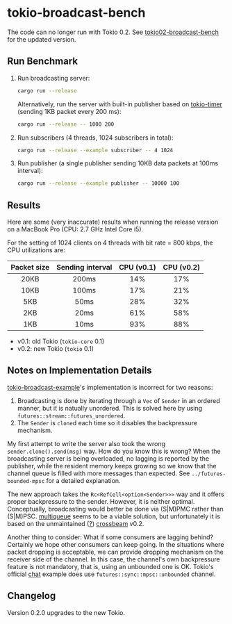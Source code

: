 # tokio-broadcast-bench

The code can no longer run with Tokio 0.2. See [tokio02-broadcast-bench](../tokio02-broadcast-bench)
for the updated version.

## Run Benchmark

1. Run broadcasting server:
    ```bash
    cargo run --release
    ```

    Alternatively, run the server with built-in publisher based on
    [tokio-timer](https://crates.io/crates/tokio-timer) (sending 1KB packet every 200 ms):

    ```bash
    cargo run --release -- 1000 200
    ```

2. Run subscribers (4 threads, 1024 subscribers in total):
    ```bash
    cargo run --release --example subscriber -- 4 1024
    ```

3. Run publisher (a single publisher sending 10KB data packets at 100ms interval):
    ```bash
    cargo run --release --example publisher -- 10000 100
    ```

## Results

Here are some (very inaccurate) results when running the release version on a MacBook Pro (CPU: 2.7
GHz Intel Core i5).

For the setting of 1024 clients on 4 threads with bit rate = 800 kbps, the CPU utilizations are:

| Packet size | Sending interval | CPU (v0.1) | CPU (v0.2) |
|:-----------:|:----------------:|:----------:|:----------:|
|     20KB    |       200ms      |     14%    |     17%    |
|     10KB    |       100ms      |     17%    |     21%    |
|     5KB     |       50ms       |     28%    |     32%    |
|     2KB     |       20ms       |     61%    |     58%    |
|     1KB     |       10ms       |     93%    |     88%    |

- v0.1: old Tokio (`tokio-core` 0.1)
- v0.2: new Tokio (`tokio` 0.1)

## Notes on Implementation Details

[tokio-broadcast-example](https://github.com/arjsin/tokio-broadcast-example/)'s implementation is
incorrect for two reasons:

1. Broadcasting is done by iterating through a `Vec` of `Sender` in an ordered manner, but it is
   natually unordered. This is solved here by using `futures::stream::futures_unordered`.
2. The `Sender` is `clone`d each time so it disables the backpressure mechanism.

My first attempt to write the server also took the wrong `sender.clone().send(msg)` way. How do you
know this is wrong? When the broadcasting server is being overloaded, no lagging is reported by the
publisher, while the resident memory keeps growing so we know that the channel queue is filled with
more messages than expected. See `../futures-bounded-mpsc` for a detailed explanation.

The new approach takes the `Rc<RefCell<option<Sender>>>` way and it offers proper backpressure to
the sender. However, it is neither optimal. Conceptually, broadcasting would better be done via
(S|M)PMC rather than (S|M)PSC. [multiqueue](https://github.com/schets/multiqueue/) seems to be a
viable solution, but unfortunately it is based on the
unmaintained ([?](https://internals.rust-lang.org/t/crossbeam-request-for-help/4933))
[crossbeam](https://github.com/crossbeam-rs/crossbeam) v0.2.

Another thing to consider: What if some consumers are lagging behind? Certainly we hope other
consumers can keep going. In the situations where packet dropping is acceptable, we can provide
dropping mechanism on the receiver side of the channel. In this case, the channel's own backpressure
feature is not mandatory, that is, using an unbounded one is OK. Tokio's official
[chat](https://github.com/tokio-rs/tokio-core/blob/master/examples/chat.rs) example does use
`futures::sync::mpsc::unbounded` channel.

## Changelog

Version 0.2.0 upgrades to the new Tokio.
